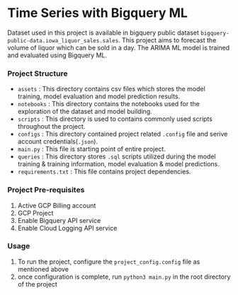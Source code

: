 # Time Series with Bigquery ML

Dataset used in this project is available in bigquery public dataset `bigquery-public-data.iowa_liquor_sales.sales`. This project aims to forecast the volume of liquor which can be sold in a day. The ARIMA ML model is trained and evaluated using Bigquery ML.

### Project Structure
- `assets` : This directory contains csv files which stores the model training, model evaluation and model prediction results.
- `notebooks` : This directory contains the notebooks used for the exploration of the dataset and model building.
- `scripts` : This directory is used to contains commonly used scripts throughout the project.
- `configs` : This directory contained project related `.config` file and serive account credentials(`.json`).
- `main.py` : This file is starting point of entire project. 
- `queries` : This directory stores `.sql` scripts utilized during the model training & training information, model evaluation & model predictions.
- `requirements.txt` : This file contains project dependencies.


### Project Pre-requisites 
1. Active GCP Billing account 
2. GCP Project 
3. Enable Bigquery API service
4. Enable Cloud Logging API service


### Usage
1. To run the project, configure the `project_config.config` file as mentioned above
2. once configuration is complete, run `python3 main.py` in the root directory of the project